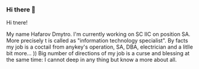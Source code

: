 ### Hi there 👋

<!--
**gafaroff77/gafaroff77** is a ✨ _special_ ✨ repository because its `README.md` (this file) appears on your GitHub profile.

Here are some ideas to get you started:

- 🔭 I’m currently working on ...
- 🌱 I’m currently learning ...
- 👯 I’m looking to collaborate on ...
- 🤔 I’m looking for help with ...
- 💬 Ask me about ...
- 📫 How to reach me: ...
- 😄 Pronouns: ...
- ⚡ Fun fact: ...
-->
Hi tnere!

My name Hafarov Dmytro.
I'm currently working on SC IIC on position SA. More precisely t is called as "information technology specialist".
By facts my job is a coctail from anykey's operation, SA, DBA, electrician and a litlle bit more... ))
Big number of directions of my job is a curse and blessing at the same time: I cannot deep in any thing but know a more about all.
